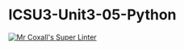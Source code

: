 # ICSU3-Unit3-05-Python

[![Mr Coxall's Super Linter](https://github.com/Haley-LeBon/ICSU3-Unit3-05-Python/workflows/Mr%20Coxall's%20Super%20Linter/badge.svg)](https://github.com/Haley-LeBon/ICSU3-Unit3-05-Python/actions/)
